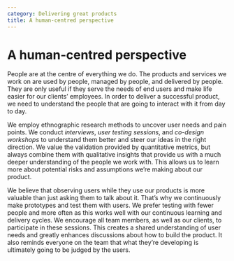 ```yaml
---
category: Delivering great products
title: A human-centred perspective
---
```


# A human-centred perspective

People are at the centre of everything we do. The products and services we work on are used by people, 
managed by people, and delivered by people. They are only useful if they serve the needs of end users 
and make life easier for our clients’ employees. In order to deliver a successful product, we need 
to understand the people that are going to interact with it from day to day.

We employ ethnographic research methods to uncover user needs and pain points. We conduct _interviews_, 
_user testing sessions_, and _co-design workshops_ to understand them better and steer our ideas in the 
right direction. We value the validation provided by quantitative metrics, but always combine them 
with qualitative insights that provide us with a much deeper understanding of the people we work with. 
This allows us to learn more about potential risks and assumptions we’re making about our product.

We believe that observing users while they use our products is more valuable than just asking them 
to talk about it. That’s why we continuously make prototypes and test them with users. We prefer 
testing with fewer people and more often as this works well with our continuous learning and 
delivery cycles. We encourage all team members, as well as our clients, to participate in these 
sessions. This creates a shared understanding of user needs and greatly enhances discussions about 
how to build the product. It also reminds everyone on the team that what they’re developing is 
ultimately going to be judged by the users.
